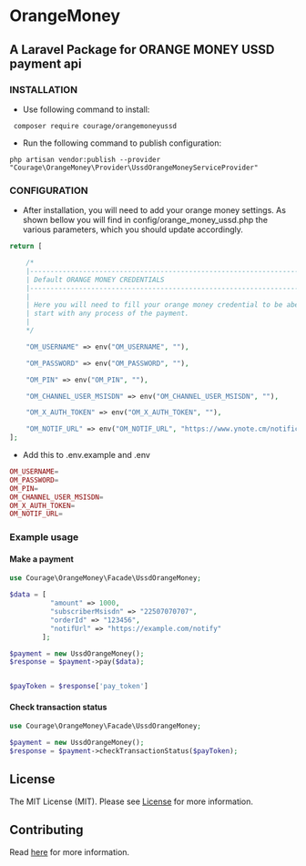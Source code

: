 # OrangeMoney
## A Laravel Package for ORANGE MONEY USSD payment api

### INSTALLATION

- Use following command to install:
```
 composer require courage/orangemoneyussd  
```
- Run the following command to publish configuration:
```
php artisan vendor:publish --provider "Courage\OrangeMoney\Provider\UssdOrangeMoneyServiceProvider"
```

### CONFIGURATION

- After installation, you will need to add your orange money settings. As shown bellow you will find in config/orange_money_ussd.php the various parameters, which you should update accordingly.
```php
return [

    /*
    |--------------------------------------------------------------------------
    | Default ORANGE MONEY CREDENTIALS
    |--------------------------------------------------------------------------
    |
    | Here you will need to fill your orange money credential to be abel to
    | start with any process of the payment.
    |
    */

    "OM_USERNAME" => env("OM_USERNAME", ""),

    "OM_PASSWORD" => env("OM_PASSWORD", ""),

    "OM_PIN" => env("OM_PIN", ""),

    "OM_CHANNEL_USER_MSISDN" => env("OM_CHANNEL_USER_MSISDN", ""),

    "OM_X_AUTH_TOKEN" => env("OM_X_AUTH_TOKEN", ""),

    "OM_NOTIF_URL" => env("OM_NOTIF_URL", "https://www.ynote.cm/notification"),
];
```
- Add this to .env.example and .env
```php
OM_USERNAME=
OM_PASSWORD=
OM_PIN=
OM_CHANNEL_USER_MSISDN=
OM_X_AUTH_TOKEN=
OM_NOTIF_URL=
```
### Example usage

#### Make a payment
```php
use Courage\OrangeMoney\Facade\UssdOrangeMoney;

$data = [
          "amount" => 1000,
          "subscriberMsisdn" => "22507070707",
          "orderId" => "123456",
          "notifUrl" => "https://example.com/notify"
        ];

$payment = new UssdOrangeMoney();
$response = $payment->pay($data);


$payToken = $response['pay_token']
```
#### Check transaction status
```php
use Courage\OrangeMoney\Facade\UssdOrangeMoney;

$payment = new UssdOrangeMoney();
$response = $payment->checkTransactionStatus($payToken);
```
## License

The MIT License (MIT). Please see [License](https://github.com/Mahwou/OrangeMoney/blob/main/LICENSE) for more information.

## Contributing

Read [here](https://github.com/Mahwou/OrangeMoney/blob/main/CONTRIBUTING.md) for more information.
